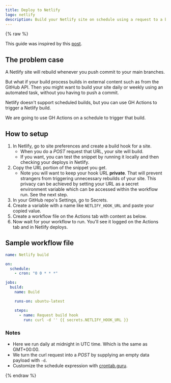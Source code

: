 ```yaml
---
title: Deploy to Netlify
logo: netlify
description: Build your Netlify site on schedule using a request to a build hook
---
```


{% raw %}

This guide was inspired by this [post](https://dev.to/chantastic/schedule-netlify-builds-with-github-actions-chron-and-webhooks-17n7).


## The problem case

A Netlify site will rebuild whenever you push commit to your main branches.

But what if your build process builds in external content such as from the GitHub API. Then you might want to build your site daily or weekly using an automated task, without you having to push a commit.

Netlify doesn't support scheduled builds, but you can use GH Actions to trigger a Netlify build.

We are going to use GH Actions on a schedule to trigger that build.


## How to setup

1. In Netlify, go to site preferences and create a build hook for a site. 
    - When you do a _POST_ request that URL, your site will build. 
   - If you want, you can test the snippet by running it locally and then checking your deploys in Netlify.
1. Copy the URL portion of the snippet you get.
    - Note you will want to keep your hook URL **private**. That will prevent strangers from triggering unnecessary rebuilds of your site. This privacy can be achieved by setting your URL as a secret environment variable which can be accessed within the workflow run. See the next step.
1. In your GitHub repo's Settings, go to Secrets.
1. Create a variable with a name like `NETLIFY_HOOK_URL` and paste your copied value.
1. Create a workflow file on the Actions tab with content as below.
1. Now wait for your workflow to run. You'll see it logged on the Actions tab and in Netlify deploys.


## Sample workflow file

```yaml
name: Netlify build

on:
  schedule:
    - cron: "0 0 * * *"

jobs:
  build:
    name: Build

    runs-on: ubuntu-latest

    steps:
      - name: Request build hook
        run: curl -d '' {{ secrets.NETLIFY_HOOK_URL }}
```

### Notes

- Here we run daily at midnight in UTC time. Which is the same as GMT+00:00.
- We turn the curl request into a _POST_ by supplying an empty data payload with `-d`.
- Customize the schedule expression with [crontab.guru](https://crontab.guru).

{% endraw %}
